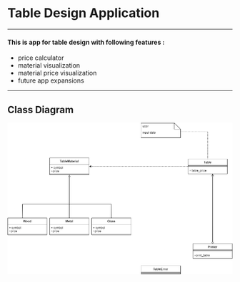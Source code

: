 # Table Design Application
___
#### This is app for table design with following features :
* price calculator
* material visualization
* material price visualization
* future app expansions
___

## Class Diagram
![](.\UML_diagram_V1.png)
